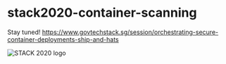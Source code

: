 # stack2020-container-scanning
Stay tuned! https://www.govtechstack.sg/session/orchestrating-secure-container-deployments-ship-and-hats

![STACK 2020 logo](https://www.govtechstack.sg/sites/default/files/logo.png)
